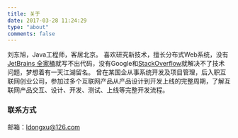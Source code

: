 ```yaml
---
title: 关于
date: 2017-03-28 11:24:29
type: "about"
comments: false
---
```

刘东旭，Java工程师，客居北京。
喜欢研究新技术，擅长分布式Web系统，没有[JetBrains 全家桶](https://www.jetbrains.com/products.html)就写不出代码，没有Google和[StackOverflow](https://stackoverflow.com/)就解决不了技术问题，梦想着有一天江湖留名。
曾在某国企从事系统开发及项目管理，后入职互联网创业公司，参加过多个互联网产品从产品设计到开发上线的完整周期，了解互联网产品交互、设计、开发、测试、上线等完整开发流程。
### 联系方式
邮箱：[ldongxu@126.com](mailto:ldongxu@126.com)